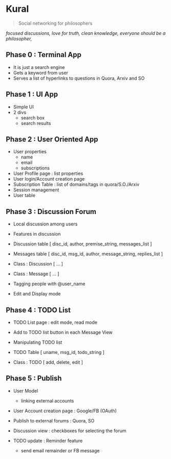 # Kural

> Social networking for philosophers

*focused discussions, love for truth, clean knowledge, everyone should be a philosopher,*

## Phase 0 : Terminal App

* It is just a search engine
* Gets a keyword from user 
* Serves a list of hyperlinks to questions in Quora, Arxiv and SO


## Phase 1 : UI App

* Simple UI
* 2 divs
	- search box
	- search results


## Phase 2 : User Oriented App

* User properties
	- name
	- email
	- subscriptions
* User Profile page : list properties
* User login/Account creation page
* Subscription Table : list of domains/tags in quora/S.O./Arxiv 
* Session management
* User table


## Phase 3 : Discussion Forum

* Local discussion among users
* Features in discussion
	
* Discussion table [ disc_id, author, premise_string, messages_list ]
* Messages table [ disc_id, msg_id, author, message_string, replies_list ]

* Class : Discussion [ ... ]
* Class : Message [ ... ]

* Tagging people with @user_name

* Edit and Display mode

## Phase 4 : TODO List

* TODO List page : edit mode, read mode
* Add to TODO list button in each Message View
* Manipulating TODO list

* TODO Table [ uname, msg_id, todo_string ]

* Class : TODO [ add, delete, edit ]

## Phase 5 : Publish

* User Model
	- linking external accounts
	
* User Account creation page : Google/FB (OAuth)

* Publish to external forums : Quora, SO
* Discussion view : checkboxes for selecting the forum

* TODO update : Reminder feature
	- send email remainder or FB message


